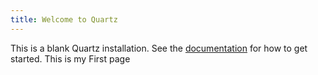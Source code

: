 ```yaml
---
title: Welcome to Quartz
---
```


This is a blank Quartz installation.
See the [documentation](https://quartz.jzhao.xyz) for how to get started.
This is my First page
